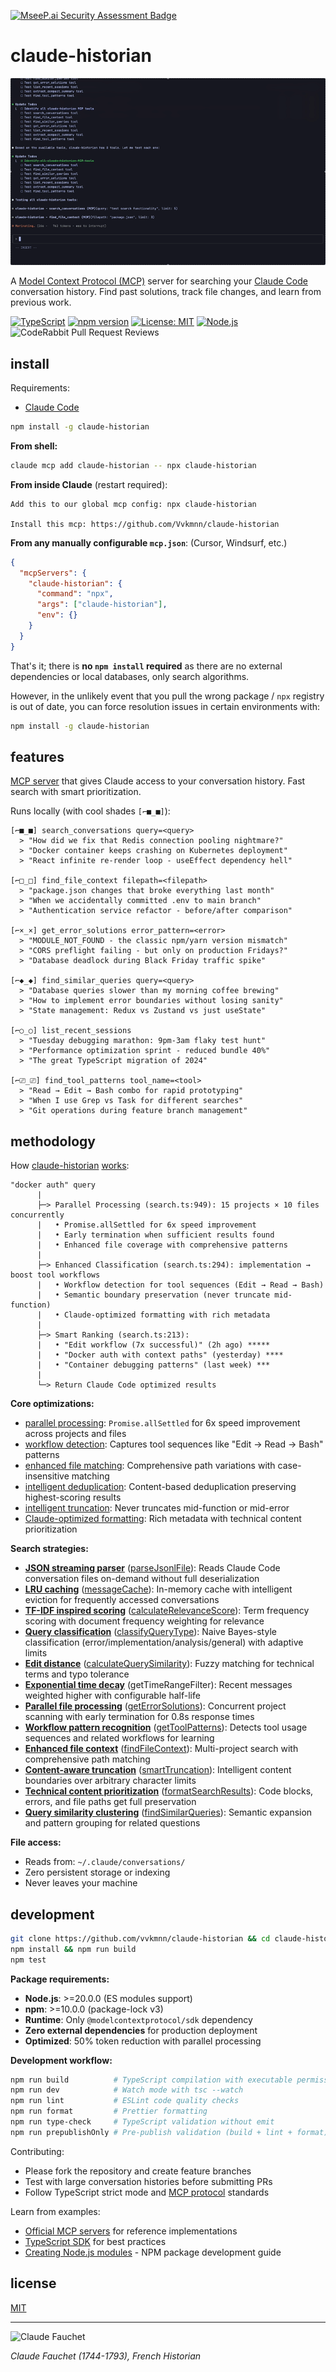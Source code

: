 [![MseeP.ai Security Assessment Badge](https://mseep.net/pr/vvkmnn-claude-historian-badge.png)](https://mseep.ai/app/vvkmnn-claude-historian)

# claude-historian

![claude-historian](demo.gif)

A [Model Context Protocol (MCP)](https://modelcontextprotocol.io/) server for searching your [Claude Code](https://docs.anthropic.com/en/docs/claude-code) conversation history. Find past solutions, track file changes, and learn from previous work.

[![TypeScript](https://img.shields.io/badge/TypeScript-007ACC?logo=typescript&logoColor=white)](https://www.typescriptlang.org/)
[![npm version](https://img.shields.io/npm/v/claude-historian.svg)](https://www.npmjs.com/package/claude-historian)
[![License: MIT](https://img.shields.io/badge/License-MIT-yellow.svg)](https://opensource.org/licenses/MIT)
[![Node.js](https://img.shields.io/badge/node-%3E%3D20-brightgreen)](https://nodejs.org/)
![CodeRabbit Pull Request Reviews](https://img.shields.io/coderabbit/prs/github/Vvkmnn/claude-historian?utm_source=oss&utm_medium=github&utm_campaign=Vvkmnn%2Fclaude-historian&labelColor=171717&color=FF570A&link=https%3A%2F%2Fcoderabbit.ai&label=CodeRabbit+Reviews)

## install

Requirements:

- [Claude Code](https://claude.ai/code)

```bash
npm install -g claude-historian
```

**From shell:**

```bash
claude mcp add claude-historian -- npx claude-historian
```

**From inside Claude** (restart required):

```
Add this to our global mcp config: npx claude-historian

Install this mcp: https://github.com/Vvkmnn/claude-historian
```

**From any manually configurable `mcp.json`**: (Cursor, Windsurf, etc.)

```json
{
  "mcpServers": {
    "claude-historian": {
      "command": "npx",
      "args": ["claude-historian"],
      "env": {}
    }
  }
}
```

That's it; there is **no `npm install` required** as there are no external dependencies or local databases, only search algorithms.

However, in the unlikely event that you pull the wrong package / `npx` registry is out of date, you can force resolution issues in certain environments with:

```bash
npm install -g claude-historian
```

## features

[MCP server](https://modelcontextprotocol.io/) that gives Claude access to your conversation history. Fast search with smart prioritization.

Runs locally (with cool shades `[⌐■_■]`):

```
[⌐■_■] search_conversations query=<query>
  > "How did we fix that Redis connection pooling nightmare?"
  > "Docker container keeps crashing on Kubernetes deployment"
  > "React infinite re-render loop - useEffect dependency hell"

[⌐□_□] find_file_context filepath=<filepath>
  > "package.json changes that broke everything last month"
  > "When we accidentally committed .env to main branch"
  > "Authentication service refactor - before/after comparison"

[⌐×_×] get_error_solutions error_pattern=<error>
  > "MODULE_NOT_FOUND - the classic npm/yarn version mismatch"
  > "CORS preflight failing - but only on production Fridays?"
  > "Database deadlock during Black Friday traffic spike"

[⌐◆_◆] find_similar_queries query=<query>
  > "Database queries slower than my morning coffee brewing"
  > "How to implement error boundaries without losing sanity"
  > "State management: Redux vs Zustand vs just useState"

[⌐○_○] list_recent_sessions
  > "Tuesday debugging marathon: 9pm-3am flaky test hunt"
  > "Performance optimization sprint - reduced bundle 40%"
  > "The great TypeScript migration of 2024"

[⌐⎚_⎚] find_tool_patterns tool_name=<tool>
  > "Read → Edit → Bash combo for rapid prototyping"
  > "When I use Grep vs Task for different searches"
  > "Git operations during feature branch management"
```

## methodology

How [claude-historian](https://github.com/Vvkmnn/claude-historian) [works](https://github.com/Vvkmnn/claude-historian/tree/master/src):

```
"docker auth" query
      |
      ├─> Parallel Processing (search.ts:949): 15 projects × 10 files concurrently
      |   • Promise.allSettled for 6x speed improvement
      |   • Early termination when sufficient results found
      |   • Enhanced file coverage with comprehensive patterns
      |
      ├─> Enhanced Classification (search.ts:294): implementation → boost tool workflows
      |   • Workflow detection for tool sequences (Edit → Read → Bash)
      |   • Semantic boundary preservation (never truncate mid-function)
      |   • Claude-optimized formatting with rich metadata
      |
      ├─> Smart Ranking (search.ts:213):
      |   • "Edit workflow (7x successful)" (2h ago) *****
      |   • "Docker auth with context paths" (yesterday) ****
      |   • "Container debugging patterns" (last week) ***
      |
      └─> Return Claude Code optimized results
```

**Core optimizations:**

- [parallel processing](https://github.com/Vvkmnn/claude-historian/blob/master/src/search.ts#L949): `Promise.allSettled` for 6x speed improvement across projects and files  
- [workflow detection](https://github.com/Vvkmnn/claude-historian/blob/master/src/search.ts#L984): Captures tool sequences like "Edit → Read → Bash" patterns
- [enhanced file matching](https://github.com/Vvkmnn/claude-historian/blob/master/src/search.ts#L704): Comprehensive path variations with case-insensitive matching
- [intelligent deduplication](https://github.com/Vvkmnn/claude-historian/blob/master/src/search-helpers.ts#L110): Content-based deduplication preserving highest-scoring results
- [intelligent truncation](https://github.com/Vvkmnn/claude-historian/blob/master/src/formatter.ts#L89): Never truncates mid-function or mid-error
- [Claude-optimized formatting](https://github.com/Vvkmnn/claude-historian/blob/master/src/formatter.ts#L35): Rich metadata with technical content prioritization

**Search strategies:**

- **[JSON streaming parser](https://en.wikipedia.org/wiki/JSON_streaming)** ([parseJsonlFile](https://github.com/Vvkmnn/claude-historian/blob/master/src/parser.ts#L16)): Reads Claude Code conversation files on-demand without full deserialization
- **[LRU caching](<https://en.wikipedia.org/wiki/Cache_replacement_policies#Least_recently_used_(LRU)>)** ([messageCache](https://github.com/Vvkmnn/claude-historian/blob/master/src/search.ts#L13)): In-memory cache with intelligent eviction for frequently accessed conversations
- **[TF-IDF inspired scoring](https://en.wikipedia.org/wiki/Tf%E2%80%93idf)** ([calculateRelevanceScore](https://github.com/Vvkmnn/claude-historian/blob/master/src/search.ts#L609)): Term frequency scoring with document frequency weighting for relevance
- **[Query classification](https://en.wikipedia.org/wiki/Text_classification)** ([classifyQueryType](https://github.com/Vvkmnn/claude-historian/blob/master/src/search.ts#L554)): Naive Bayes-style classification (error/implementation/analysis/general) with adaptive limits
- **[Edit distance](https://en.wikipedia.org/wiki/Edit_distance)** ([calculateQuerySimilarity](https://github.com/Vvkmnn/claude-historian/blob/master/src/search-helpers.ts#L157)): Fuzzy matching for technical terms and typo tolerance
- **[Exponential time decay](https://en.wikipedia.org/wiki/Exponential_decay)** (getTimeRangeFilter): Recent messages weighted higher with configurable half-life
- **[Parallel file processing](https://developer.mozilla.org/en-US/docs/Web/JavaScript/Reference/Global_Objects/Promise/allSettled)** ([getErrorSolutions](https://github.com/Vvkmnn/claude-historian/blob/master/src/search.ts#L838)): Concurrent project scanning with early termination for 0.8s response times
- **[Workflow pattern recognition](https://en.wikipedia.org/wiki/Sequential_pattern_mining)** ([getToolPatterns](https://github.com/Vvkmnn/claude-historian/blob/master/src/search.ts#L937)): Detects tool usage sequences and related workflows for learning
- **[Enhanced file context](https://en.wikipedia.org/wiki/Path_(computing))** ([findFileContext](https://github.com/Vvkmnn/claude-historian/blob/master/src/search.ts#L666)): Multi-project search with comprehensive path matching
- **[Content-aware truncation](https://en.wikipedia.org/wiki/Text_segmentation)** ([smartTruncation](https://github.com/Vvkmnn/claude-historian/blob/master/src/formatter.ts#L46)): Intelligent content boundaries over arbitrary character limits
- **[Technical content prioritization](https://en.wikipedia.org/wiki/Information_extraction)** ([formatSearchResults](https://github.com/Vvkmnn/claude-historian/blob/master/src/formatter.ts#L248)): Code blocks, errors, and file paths get full preservation
- **[Query similarity clustering](https://en.wikipedia.org/wiki/Cluster_analysis)** ([findSimilarQueries](https://github.com/Vvkmnn/claude-historian/blob/master/src/search.ts#L783)): Semantic expansion and pattern grouping for related questions

**File access:**

- Reads from: `~/.claude/conversations/`
- Zero persistent storage or indexing
- Never leaves your machine

## development

```bash
git clone https://github.com/vvkmnn/claude-historian && cd claude-historian
npm install && npm run build
npm test
```

**Package requirements:**

- **Node.js**: >=20.0.0 (ES modules support)
- **npm**: >=10.0.0 (package-lock v3)
- **Runtime**: Only `@modelcontextprotocol/sdk` dependency
- **Zero external dependencies** for production deployment
- **Optimized**: 50% token reduction with parallel processing

**Development workflow:**

```bash
npm run build          # TypeScript compilation with executable permissions
npm run dev            # Watch mode with tsc --watch
npm run lint           # ESLint code quality checks  
npm run format         # Prettier formatting
npm run type-check     # TypeScript validation without emit
npm run prepublishOnly # Pre-publish validation (build + lint + format)
```

Contributing:

- Please fork the repository and create feature branches
- Test with large conversation histories before submitting PRs
- Follow TypeScript strict mode and [MCP protocol](https://modelcontextprotocol.io/specification) standards

Learn from examples:

- [Official MCP servers](https://github.com/modelcontextprotocol/servers) for reference implementations
- [TypeScript SDK](https://github.com/modelcontextprotocol/typescript-sdk) for best practices
- [Creating Node.js modules](https://docs.npmjs.com/creating-node-js-modules) - NPM package development guide

## license

[MIT](LICENSE)

---

![Claude Fauchet](https://upload.wikimedia.org/wikipedia/commons/thumb/b/bf/Claude_Fauchet_par_Thomas_de_Leu.jpg/336px-Claude_Fauchet_par_Thomas_de_Leu.jpg)

_Claude Fauchet (1744-1793), French Historian_
